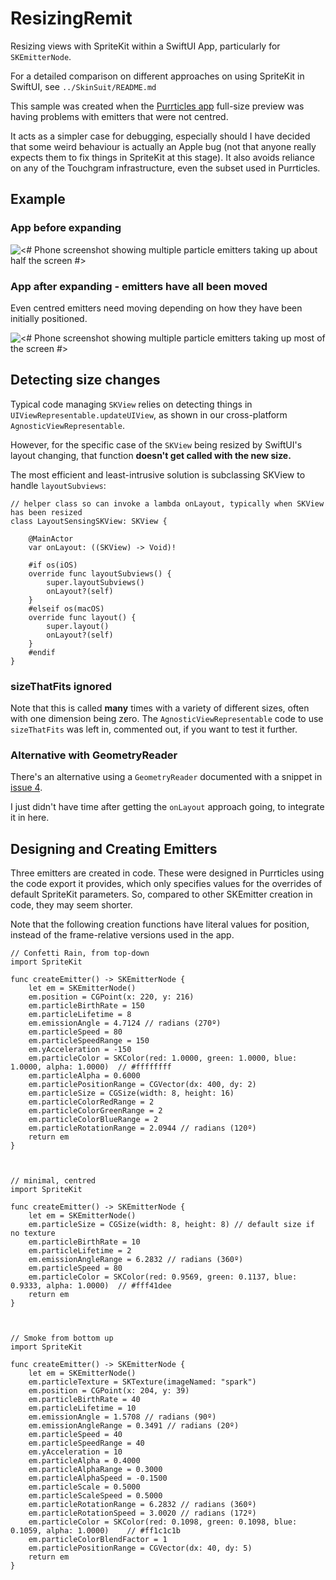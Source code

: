 # ResizingRemit

Resizing views with SpriteKit within a SwiftUI App, particularly for `SKEmitterNode`.

For a detailed comparison on different approaches on using SpriteKit in SwiftUI, see `../SkinSuit/README.md`

This sample was created when the [Purrticles app][p1] full-size preview was having problems with emitters that were not centred.

It acts as a simpler case for debugging, especially should I have decided that some weird behaviour is actually an Apple bug (not that anyone really expects them to fix things in SpriteKit at this stage). It also avoids reliance on any of the Touchgram infrastructure, even the subset used in Purrticles.

## Example

### App before expanding

![<# Phone screenshot showing multiple particle emitters taking up about half the screen #>](img/RR%20Start%20-%20iPhone%2016%20Pro%20Max%20-%202024-12-05%2050pc.png "RR Start - iPhone 16 Pro Max - 2024-12-05 50pc.png")

### App after expanding - emitters have all been moved
Even centred emitters need moving depending on how they have been initially positioned.

![<# Phone screenshot showing multiple particle emitters taking up most of the screen #>](img/RR%20Expanded%20-%20iPhone%2016%20Pro%20Max%20-%202024-12-05%2050pc.png "RR Expanded - iPhone 16 Pro Max - 2024-12-05 50pc.png")



## Detecting size changes
Typical code managing `SKView` relies on detecting things in `UIViewRepresentable.updateUIView`, as shown in our cross-platform `AgnosticViewRepresentable`.

However, for the specific case of the `SKView` being resized by SwiftUI's layout changing, that function **doesn't get called with the new size.**

The most efficient and least-intrusive solution is subclassing SKView to handle `layoutSubviews`:

```
// helper class so can invoke a lambda onLayout, typically when SKView has been resized
class LayoutSensingSKView: SKView {
    
    @MainActor
    var onLayout: ((SKView) -> Void)!
    
    #if os(iOS)
    override func layoutSubviews() {
        super.layoutSubviews()
        onLayout?(self)
    }
    #elseif os(macOS)
    override func layout() {
        super.layout()
        onLayout?(self)
    }
    #endif
}
```

### sizeThatFits ignored
Note that this is called **many** times with a variety of different sizes, often with one dimension being zero. The `AgnosticViewRepresentable` code to use `sizeThatFits` was left in, commented out, if you want to test it further.

### Alternative with GeometryReader
There's an alternative using a `GeometryReader` documented with a snippet in [issue 4][sk4].

I just didn't have time after getting the `onLayout` approach going, to integrate it in here.

## Designing and Creating Emitters
Three emitters are created in code. These were designed in Purrticles using the code export it provides, which only specifies values for the overrides of default SpriteKit parameters. So, compared to other SKEmitter creation in code, they may seem shorter.

Note that the following creation functions have literal values for position, instead of the frame-relative versions used in the app.

```
// Confetti Rain, from top-down
import SpriteKit

func createEmitter() -> SKEmitterNode {
    let em = SKEmitterNode()
    em.position = CGPoint(x: 220, y: 216)
    em.particleBirthRate = 150
    em.particleLifetime = 8
    em.emissionAngle = 4.7124 // radians (270º)
    em.particleSpeed = 80
    em.particleSpeedRange = 150
    em.yAcceleration = -150
    em.particleColor = SKColor(red: 1.0000, green: 1.0000, blue: 1.0000, alpha: 1.0000)  // #ffffffff
    em.particleAlpha = 0.6000
    em.particlePositionRange = CGVector(dx: 400, dy: 2)
    em.particleSize = CGSize(width: 8, height: 16)
    em.particleColorRedRange = 2
    em.particleColorGreenRange = 2
    em.particleColorBlueRange = 2
    em.particleRotationRange = 2.0944 // radians (120º)
    return em
}



// minimal, centred
import SpriteKit

func createEmitter() -> SKEmitterNode {
    let em = SKEmitterNode()
    em.particleSize = CGSize(width: 8, height: 8) // default size if no texture
    em.particleBirthRate = 10
    em.particleLifetime = 2
    em.emissionAngleRange = 6.2832 // radians (360º)
    em.particleSpeed = 80
    em.particleColor = SKColor(red: 0.9569, green: 0.1137, blue: 0.9333, alpha: 1.0000)  // #fff41dee
    return em
}



// Smoke from bottom up
import SpriteKit

func createEmitter() -> SKEmitterNode {
    let em = SKEmitterNode()
    em.particleTexture = SKTexture(imageNamed: "spark")
    em.position = CGPoint(x: 204, y: 39)
    em.particleBirthRate = 40
    em.particleLifetime = 10
    em.emissionAngle = 1.5708 // radians (90º)
    em.emissionAngleRange = 0.3491 // radians (20º)
    em.particleSpeed = 40
    em.particleSpeedRange = 40
    em.yAcceleration = 10
    em.particleAlpha = 0.4000
    em.particleAlphaRange = 0.3000
    em.particleAlphaSpeed = -0.1500
    em.particleScale = 0.5000
    em.particleScaleSpeed = 0.5000
    em.particleRotationRange = 6.2832 // radians (360º)
    em.particleRotationSpeed = 3.0020 // radians (172º)
    em.particleColor = SKColor(red: 0.1098, green: 0.1098, blue: 0.1059, alpha: 1.0000)    // #ff1c1c1b
    em.particleColorBlendFactor = 1
    em.particlePositionRange = CGVector(dx: 40, dy: 5)
    return em
}
```


[p1]: https://www.touchgram.com/purrticles
[sk4]: https://github.com/AndyDentFree/SpriteKittenly/issues/4